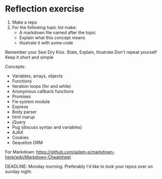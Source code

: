 # Reflection exercise

1. Make a repo
2. For the following topic list make:
	- A markdown file named after the topic
	- Explain what this concept means
	- Illustrate it with some code

Remember your Sexi Dry Kiss.
State, Explain, Illustrate
Don't repeat yourself
Keep it short and simple

Concepts:

- Variables, arrays, objects
- Functions
- Iteration loops (for and while)
- Anonymous callback functions
- Promises
- Fie system module
- Express
- Body parser
- html marup
- jQuery
- Pug (discuss syntax and variables)
- AJAX
- Cookies
- Sequelize ORM

For Markdown: https://github.com/adam-p/markdown-here/wiki/Markdown-Cheatsheet

DEADLINE: Monday morning. Preferably I'd like to look your repos over on sunday night.